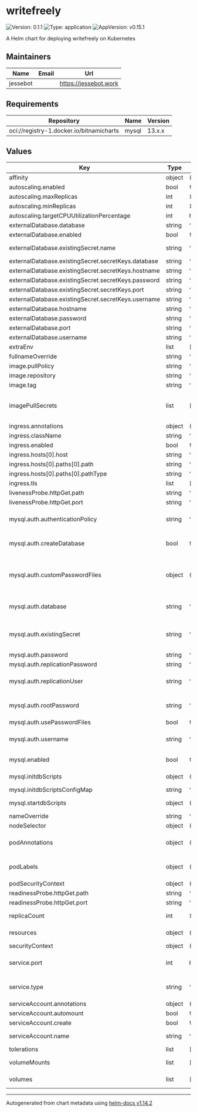 # writefreely

![Version: 0.1.1](https://img.shields.io/badge/Version-0.1.1-informational?style=flat-square) ![Type: application](https://img.shields.io/badge/Type-application-informational?style=flat-square) ![AppVersion: v0.15.1](https://img.shields.io/badge/AppVersion-v0.15.1-informational?style=flat-square)

A Helm chart for deploying writefreely on Kubernetes

## Maintainers

| Name | Email | Url |
| ---- | ------ | --- |
| jessebot |  | <https://jessebot.work> |

## Requirements

| Repository | Name | Version |
|------------|------|---------|
| oci://registry-1.docker.io/bitnamicharts | mysql | 13.x.x |

## Values

| Key | Type | Default | Description |
|-----|------|---------|-------------|
| affinity | object | `{}` | pod affinity |
| autoscaling.enabled | bool | `false` |  |
| autoscaling.maxReplicas | int | `100` |  |
| autoscaling.minReplicas | int | `1` |  |
| autoscaling.targetCPUUtilizationPercentage | int | `80` |  |
| externalDatabase.database | string | `"writefreely"` | hostname of the external database |
| externalDatabase.enabled | bool | `false` | enable external database. requires mysql.enabled=false |
| externalDatabase.existingSecret.name | string | `""` | name of an existing K8s Secret to use. If set, ignores externalDatabase.hostname/port/username/password |
| externalDatabase.existingSecret.secretKeys.database | string | `"mysql-database"` | key in existing Secret for database external database name |
| externalDatabase.existingSecret.secretKeys.hostname | string | `"mysql-hostname"` | key in existing Secret for database external database hostname |
| externalDatabase.existingSecret.secretKeys.password | string | `"mysql-password"` | key in existing Secret for database external database password |
| externalDatabase.existingSecret.secretKeys.port | string | `"mysql-port"` | key in existing Secret for database external database port |
| externalDatabase.existingSecret.secretKeys.username | string | `"mysql-username"` | key in existing Secret for database external database username |
| externalDatabase.hostname | string | `"mysql"` | hostname of the external database server |
| externalDatabase.password | string | `""` | hostname of the external database password |
| externalDatabase.port | string | `"3306"` | hostname of the external database port |
| externalDatabase.username | string | `"writefreely"` | hostname of the external database username |
| extraEnv | list | `[]` | extra environment variables |
| fullnameOverride | string | `""` | this really overrides the chart name for real |
| image.pullPolicy | string | `"IfNotPresent"` | This sets the pull policy for images. |
| image.repository | string | `"ghcr.io/writefreely/writefreely"` |  |
| image.tag | string | `""` | Overrides the image tag whose default is the chart appVersion. |
| imagePullSecrets | list | `[]` | This is for the secrets for pulling an image from a private repository more information can be found here: https://kubernetes.io/docs/tasks/configure-pod-container/pull-image-private-registry/ |
| ingress.annotations | object | `{}` | annotations of the ingress object |
| ingress.className | string | `""` | increasee class name, e.g. nginx |
| ingress.enabled | bool | `false` | enable ingress from outside the k8s cluster |
| ingress.hosts[0].host | string | `"chart-example.local"` |  |
| ingress.hosts[0].paths[0].path | string | `"/"` |  |
| ingress.hosts[0].paths[0].pathType | string | `"ImplementationSpecific"` |  |
| ingress.tls | list | `[]` |  |
| livenessProbe.httpGet.path | string | `"/"` |  |
| livenessProbe.httpGet.port | string | `"http"` |  |
| mysql.auth.authenticationPolicy | string | `""` | Sets the authentication policy, by default it will use `* ,,` ref: https://dev.mysql.com/doc/refman/8.4/en/server-system-variables.html#sysvar_authentication_policy |
| mysql.auth.createDatabase | bool | `true` | Whether to create the .Values.auth.database or not ref: https://github.com/bitnami/containers/tree/main/bitnami/mysql#creating-a-database-on-first-run |
| mysql.auth.customPasswordFiles | object | `{}` | Use custom password files when `auth.usePasswordFiles` is set to `true`. Define path for keys `root` and `user`, also define `replicator` if `architecture` is set to `replication` Example: customPasswordFiles:   root: /vault/secrets/mysql-root   user: /vault/secrets/mysql-user   replicator: /vault/secrets/mysql-replicator |
| mysql.auth.database | string | `"writefreely"` | Name for a custom database to create ref: https://github.com/bitnami/containers/tree/main/bitnami/mysql#creating-a-database-on-first-run |
| mysql.auth.existingSecret | string | `""` | Use existing secret for password details. The secret has to contain the keys `mysql-root-password`, `mysql-replication-password` and `mysql-password` NOTE: When it's set the auth.rootPassword, auth.password, auth.replicationPassword are ignored. |
| mysql.auth.password | string | `""` | Password for the new user. Ignored if existing secret is provided |
| mysql.auth.replicationPassword | string | `""` | MySQL replication user password. Ignored if existing secret is provided |
| mysql.auth.replicationUser | string | `"replicator"` | MySQL replication user ref: https://github.com/bitnami/containers/tree/main/bitnami/mysql#setting-up-a-replication-cluster |
| mysql.auth.rootPassword | string | `""` | Password for the `root` user. Ignored if existing secret is provided ref: https://github.com/bitnami/containers/tree/main/bitnami/mysql#setting-the-root-password-on-first-run |
| mysql.auth.usePasswordFiles | bool | `true` | Mount credentials as files instead of using an environment variable |
| mysql.auth.username | string | `"writefreely"` | Name for a custom user to create ref: https://github.com/bitnami/containers/tree/main/bitnami/mysql#creating-a-database-user-on-first-run |
| mysql.enabled | bool | `true` | enable the bitnami MySQL helm chart see all possible values: https://github.com/bitnami/charts/blob/main/bitnami/mysql/values.yaml |
| mysql.initdbScripts | object | `{}` | Dictionary of initdb scripts Specify dictionary of scripts to be run at first boot Example: initdbScripts:   my_init_script.sh: |      #!/bin/bash      echo "Do something." |
| mysql.initdbScriptsConfigMap | string | `""` | ConfigMap with the initdb scripts (Note: Overrides `initdbScripts`) |
| mysql.startdbScripts | object | `{}` | Dictionary of startdb scripts Specify dictionary of scripts to be run every time the container is started Example: startdbScripts:   my_start_script.sh: |      #!/bin/bash      echo "Do something." |
| nameOverride | string | `""` | This is to override the chart name. |
| nodeSelector | object | `{}` |  |
| podAnnotations | object | `{}` | This is for setting Kubernetes Annotations to a Pod. For more information checkout: https://kubernetes.io/docs/concepts/overview/working-with-objects/annotations/ |
| podLabels | object | `{}` | This is for setting Kubernetes Labels to a Pod. For more information checkout: https://kubernetes.io/docs/concepts/overview/working-with-objects/labels/ |
| podSecurityContext | object | `{}` |  |
| readinessProbe.httpGet.path | string | `"/"` |  |
| readinessProbe.httpGet.port | string | `"http"` |  |
| replicaCount | int | `1` | This will set the replicaset count more information can be found here: https://kubernetes.io/docs/concepts/workloads/controllers/replicaset/ |
| resources | object | `{}` | resources for the writefreely pod limits:   cpu: 100m   memory: 128Mi requests:   cpu: 100m   memory: 128Mi |
| securityContext | object | `{}` |  |
| service.port | int | `80` | This sets the ports more information can be found here: https://kubernetes.io/docs/concepts/services-networking/service/#field-spec-ports |
| service.type | string | `"ClusterIP"` | This sets the service type more information can be found here: https://kubernetes.io/docs/concepts/services-networking/service/#publishing-services-service-types |
| serviceAccount.annotations | object | `{}` | Annotations to add to the service account |
| serviceAccount.automount | bool | `true` | Automatically mount a ServiceAccount's API credentials? |
| serviceAccount.create | bool | `true` | Specifies whether a service account should be created |
| serviceAccount.name | string | `""` | The name of the service account to use. If not set and create is true, a name is generated using the fullname template |
| tolerations | list | `[]` | pod tolerations of node taints |
| volumeMounts | list | `[]` | Additional volumeMounts on the output Deployment definition. - name: foo   mountPath: "/etc/foo"   readOnly: true |
| volumes | list | `[]` | Additional volumes on the output Deployment definition. - name: foo   secret:     secretName: mysecret     optional: false |

----------------------------------------------
Autogenerated from chart metadata using [helm-docs v1.14.2](https://github.com/norwoodj/helm-docs/releases/v1.14.2)
